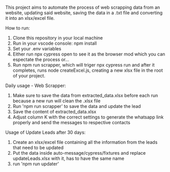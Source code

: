 This project aims to automate the process of web scrapping data from an website, updating said website, saving the data in a .txt file and converting it into an xlsx/excel file.

How to run:

1. Clone this repository in your local machine
2. Run in your vscode console: npm install
3. Set your .env variables
4. Either run npx cypress open to see it as the browser mod which you can espectate the process or...
5. Run npm run scrapper, which will triger npx cypress run and after it completes, runs node createExcel.js, creating a new xlsx file in the root of your project.

Daily usage - Web Scrapper:

1. Make sure to save the data from extracted_data.xlsx before each run because a new run will clean the .xlsx file
2. Run 'npm run scrapper' to save the data and update the lead
3. Save the content of extracted_data.xlsx
4. Adjust column K with the correct settings to generate the whatsapp link properly and send the messages to respective contacts

Usage of Update Leads after 30 days:

1. Create an xlsx/excel file containing all the information from the leads that need to be updated
2. Put the data inside auto-message/cypress/fixtures and replace updateLeads.xlsx with it, has to have the same name
3. run 'npm run updater'